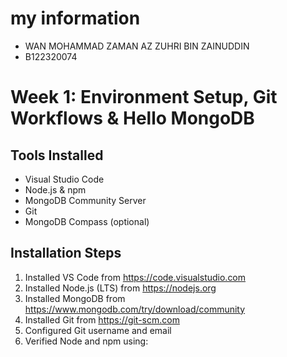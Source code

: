 # my information
- WAN MOHAMMAD ZAMAN AZ ZUHRI BIN ZAINUDDIN 
- B122320074


# Week 1: Environment Setup, Git Workflows & Hello MongoDB

## Tools Installed
- Visual Studio Code
- Node.js & npm
- MongoDB Community Server
- Git
- MongoDB Compass (optional)

## Installation Steps
1. Installed VS Code from https://code.visualstudio.com
2. Installed Node.js (LTS) from https://nodejs.org
3. Installed MongoDB from https://www.mongodb.com/try/download/community
4. Installed Git from https://git-scm.com
5. Configured Git username and email
6. Verified Node and npm using:

